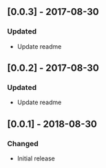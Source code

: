


## [0.0.3] - 2017-08-30
### Updated
- Update readme

## [0.0.2] - 2017-08-30
### Updated
- Update readme

## [0.0.1] - 2018-08-30
### Changed
- Initial release